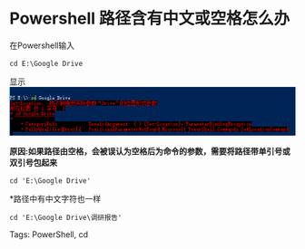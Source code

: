 # Powershell 路径含有中文或空格怎么办

在Powershell输入
```
cd E:\Google Drive
```
显示
![](assets/markdown-img-paste-20170811221349881.png)

**原因:如果路径由空格，会被误认为空格后为命令的参数，需要将路径带单引号或双引号包起来**

```
cd 'E:\Google Drive'
```

*路径中有中文字符也一样
```
cd 'E:\Google Drive\调研报告'
```

Tags: PowerShell, cd
